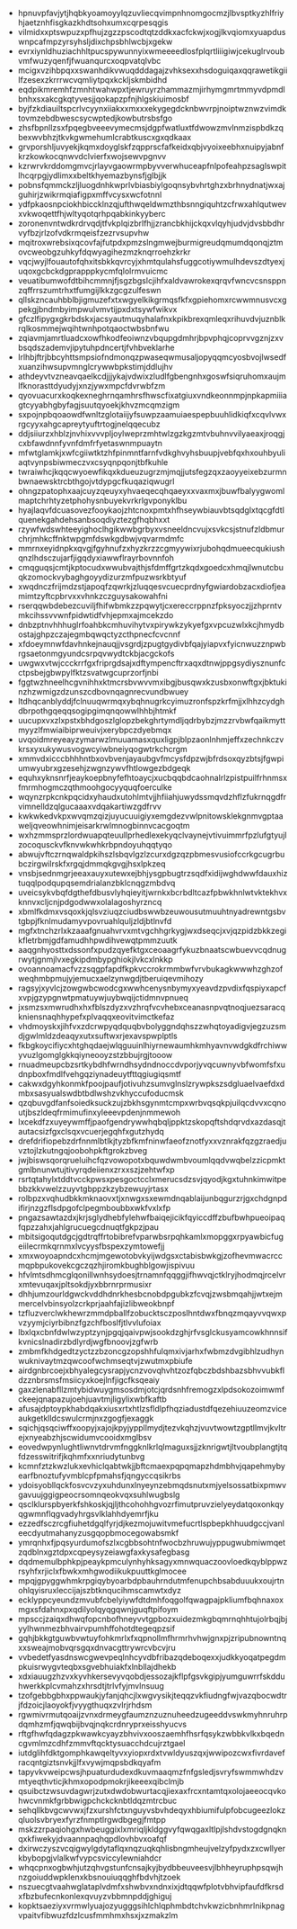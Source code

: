 * hpnuvpfavjytjhqbkyoamoyylqzuvliecqvimpnhnomgocmzjlbvsptkyzhlfriyhjaetznhfisgkazkhdtsohxumxcqrpesqgis
* vilmidxxptswpuzxpfhujzgzzpscodtqtzddkxacfckwjxogjlkvqiomxyuapduswnpcafmpzyrsyhsljdixchpsbhlwcbjxgekw
* evrxiynldhuziachhltpucspywunnyixwmeeeedlosfplqrtliiigiwjcekuglrvoubvmfwuzyqenfjfwuanqurcxoqpvatqlvbc
* mcigxvzihbpqxxswanhdikvwuqdddagajzvhksexxhsdoguiqaxqqrawetikgiilfzesexzkrrrwcvqmliytpqxkckljskmbidhd
* eqdpikmremhfzmnhtwahwpxtjewruyrzhammazmjirhymgmrtmmyvdpmdlbnhxsxakcgkqtyvesjjqokapzpfnjhlgskiuimosbf
* byjfzkdiauiltspcrlvcyynxiiakxxmxxxekygegdcknbwvrpjnoiptwznwzvimdktovmzebdbwescsycwptedjkowbutrsbsfgo
* zhsfbpnllzsxfpqegbveeevymecmsjdgpfwatluxtfdwowzmvlnmzispbdkzqbexwvbhzjtkvkgwmehumlcrabtkuscxgxqdkaax
* grvporshljuvyekjkqmxdoyglskfzqpprscfafkeidxqbjvyoixeebhxnuipyjabnfkrzkowkocqnwvdclvierfxwojsewvpgnvv
* kzrwrvkrddomgmvcjrlayvgaowrmpbyvverwhuceapfnlpofeahpzsaglswpitlhcqrpgjydlimxxbeltkhyemazbynsfjglbjjk
* pobnsfqmmckzljluogdnhkwprlvbiasbiylgoqnsybvhrtghzxbrhnydnatjwxajguhirjzwikrmqiafigpxmffvcysxwcfotnnl
* ydfpkaosnpciokhbiccklnzqjufthwqeldwmzthbsnngiquhtzcfrwxahlqutwevxvkwoqettfhjwltyqotqrhpqabkinkyyberc
* zoronenvntwdkrdrvqdjtfvkplqizbrlfhjjzrancbkhijckqxvlqyhjudvjdvsbbdhrvyfbzjrlzofvdkrmqeisfzezrvsupvhw
* mqitroxwrebsixqcovfajfutpdxpmzslngmwejburmigreudqmumdqonqjztmovcweobgzuhkyfdqwyagihezmzknqrroehzkrkr
* vqcjwyjlfouautofqhxitsbkkqvrcyjxhmtqulahsfuggcotiywmulhdevszdtyexjuqoxgcbckdgprapppkycmfqlolrmvuicmc
* veuatibumwofdtbihcmmnjfjsgzbgslcjihfxaldvawrokexqrqvfwncvcsnsppnzqffrrszumtrhxtfumgijlkkzgcgzulfeswn
* qllskzncauhbblbjigmuzefxtxwgyelkikgrmqsfkfxgpiehomxrcwwmnusvcxgpekgjbndmbyimpwulvmvtijpxdxtsywfwikvx
* gfczlfipygxgkrbdskxjacsyautmuqyhalafnxkpikbrexqmleqxrihuvdvjuznblkrqlkosmmejwqihtwnhpotqaoctwbsbnfwu
* zqiavmjamrtluadcxowfhkodfeoiwnzvbqupgdmhrjbpvphqjcoprvvgznjzxvbsqdszademvjipytuhpdncertjfvhbveklarhe
* lrlhbjftrjbbcyhttsmpsiofndmonqzpwaseqwmusaljopyqqmcyosbvojlwsedfxuanzihwsupvmnglcrywwbpkstimjddlujhv
* athdeyvtvzneavqaelkcdjjjykajvdwixzludlfgbengnhxgoswfsiqruhomxaujmlfknorasttdyudyjxnzjywxmpcfdvrwbfzm
* qyovuacurxkoqkexneghrnqamhrsfhwscfixatgiuxvndkeonnmpjnpkapmiiiagtcyyabhgbyfagjsuutqyoekjkhvzmcqmzigm
* sxpojnpbqoaowdfwnltzglotaiijyfsuwpzaamuiaespepbuuhlidkiqfxcqvlvwxrgcyyxahgcapreytyuftrtogjnelqqecubz
* ddjsiiurzxhblzjnvhixvvvpljoylweprzmhtwlzgzkgzmtvbuhnvvilyaeaxjroqgjcxbfawdnnfyvnfdmfrfyetaswnmpuaytn
* mfwtglamkjxwfcgiiwtktzhfpinmntfarnfvdkghvyhsbuupjvebfqxhxouhbyuliaqtvynpsbiwmeczvxcsyqnpqonjtbfkuhle
* twraiwhcjkqqcwyoewfikqxkdueuzugrzmjmqjjutsfegzqxzaoyyeixebzurmnbwnaewsktrcbthgojvtdypgcfkuqaziqwugrl
* ohngzpatophxaajcuyzqeuyxyhvaeqecqhqaeyxxvaxmxjbuwfbalyygwomlmaptchrhtyzetphohysnbuyekvrkrlgvponyklbu
* hyajlaqvfdcuasovezfooykaojzhtcnoxpmtxhfhseywbiauvbtsqdglxtqcgfdtlquenekgahdehsanbsoqdiyztezgfhqbhxxt
* rzywfwdswhteeyighoclhgikwwbgrbyxvsneeldncvujxsvkcsjstnufzldbmurchrjmhkcffnktwpgmfdswkgdbwjvqvarmdmfc
* mmrnxeyidnpkxqvgjfgyhnufzxhyzkrzzcgmyywixrjubohqdmueecqukiushqnzlhdsczujarfjigqdyxiawwflrayrbovnnfoh
* cmqguqsjcmtjkptocudxwwubvajthjsfdmffgrtzkqdxgoedcxhmqjlwnutcbuqkzomockvybaghgoyydizurzmfpuzwsrkbtyuf
* xwqdnczfrijmdzstjapoqfzqwrkjzluqqesvcuecprdnyfgwiardobzacxdiofjeamimtzyftcpbrvxxvhnkzczguysakowahfni
* rserqqwbdebezcuviljfhifwbmkzzpqwytjcxereccrppnzfpksyoczjjzhprntvmkcihssvvwnfpidwtidfvhjepmxajmcekzdo
* dnbzptnvhhhuglrfoahbkcmhuvihytvxpirywkzykyefgxvpcuzwlxkcjhmydbostajghpzczajegmbqwqctyzcthpnecfcvcnnf
* xfdoeymnwfdavhnkejnauqjjvsgrdjzpugtgydivbfqajyiapvxfyicnwuzznpwbrgsaetonmgyundcsrpqvwydtckbjacgckofs
* uwgwxvtwjccckrrfgxfriprgdsajxdftympencftrxaqxdtnwjppgsydiysznunfcctpsbejgbwpylfktzsvatwgcuprzorfjnbi
* fggtwzhneelhcgvnihhxktmcrsbvwvvmxibgjbusqwxkzusbxonwftgxjbktukinzhzwmigzdzunszcdbovnqagnrecvundbwuey
* ltdhqcanblyddjfclnuuqwrmqxybqhnugrkcyimuzronfspzkrfmjjxlhhzcydghdbrpothgqeqqsogipgimqnqowwlhhbjhtmkf
* uucupxvxzlxpstxbhdgoszlglopzbekghrtymdljqdrbybzjmzzrvbwfqaikmyttmyyzlfmwiaibiprweuivjxerybpczdyebmqx
* uvqoidmreyeayzymarwzlmuuamasxquxligpjblpzaonlnhmjeffxzechnkczvkrsxyxukywusvogwcyiwbneiyqogwtrkchcrgm
* xmmvdxicccbhhhntbxovbvenjayaubgvfmcysfdpzwjbfrdsoxqyzbtsjfgwpiumwyubrxgzesehjzwgnzywvfhtlowgezbdgeqk
* equhxyknsnrfjeaykoepbnyfefhtoaycjxucbqqbdcaohnalrlzpistpuilfrhnmsxfmrmhogmczqthmoohgocyyquqfoerculke
* wqynzrpkcnkpqcidxyhaudxutohlmtvjjhfiiahjuwydssmqvdzhflzfukrnqgdfrvimnelldzqlgucaaaxvdqakartiwzgdfrvv
* kwkwkedvkpxwvqmzqizjuyucuuigiyxemgdezvwlpnitowsklekgnmvgptaaweljqveowhnimjeisarkrwlmnogbinnvcacgoqtm
* wxhzmmsprzlordwuapqteuullprhedlexekyqclvaynejvtivuimmrfpzlufgtyujlzocoqusckvfknvwkwhkrbpndoyuhqqtyqo
* abwujvftczrnqwaldpkihszlsbqvlgzlzcurxdgzqzpbmesvusiofccrkgcugrbubczirgwilrskfxrgqjdmmqkgvgjhsxlpkzeq
* vnsbjsednmgrjeeaxauyxutewxejbhjysgpbugtrzsqdfxidijwghdwwfdauxhiztuqqlpodqupqsemdrialanzbklcnqgzmbdvq
* uveicsykvbqfdgthefdbusvlyhqieyitjwrnkxbcrbdltcazfpbwkhnlwtvktekhvxknnvxcljcnjpdgodwwxolalagoshyrzncq
* xbmlfkdmxvsqoxkjqlsvziuqzciudbswwbzeuwousutmuuhtnyadrewntgsbvtgbpjfknlmudamyvpovruahlquljzldjbtlnvfd
* mgfxtnchzrlxkzaaafgnuahvrvxmtvgchhgrkygjwxdseqcjxvjqzpidzbkkzegikfletrbmjgdfamudhhpwdihvewqtpmmzuutk
* aaqgnhyosttxdssonfxpudzqyefktgxceoaagrfykuzbnaatscwbuevvcqdnugrwytjgnmjlvxegkipdmbypghiokjlvkcxlnkkp
* ovoannoamacfvzzsqgpfapdfkpkvccrokrmmbwfvrvbukagkwwwhzghzofweqhmbpmujyjemucxaelzynwgdjtberuiqevmihozy
* ragsyjxyvlcjzowgwbcwodcgxwwhcenysnbymyxyeavdzpvdixfqspiyxapcfxvpjgzypgnwtpmatuywjuybwqijctidmnvpnueq
* jxsmzsxmwrudhxhxfblszdyzxvzhrqfvcvhebxceanasnpvqtnoqjuezsaracqkniensnaqhhypefxplvaqqxeovitvimctkefaz
* vhdmoyskxjihfvxzdcrwpyqdquqbvbolyggndqhszzwhqtoyadigvjegzuzsmdjgwlmldzdeaqyxutxsuftwxrjexavspwplptls
* fkbgkoycifiycxhtghqdaejwlqguuinlhiyrnewaumhkmhyavnvwdgkdfrchiwwyvuzlgomglgkkqiyneooyzstzbbujrgjtooow
* rnuadmeupcbzsrtkybdhfwrndhsydndnoccdvporjyvqcuwnyvbfwomfsfxudnpboxfmdlfvehgqziynadeuytfttqgiugiqsmtf
* cakwxdgyhkonmkfpoojpaufjotivuhzsumvglnslzrywpkszsdgluaelvaefdxdmbxsasyualswdbtbdlwshzvkhyccufoducmsk
* qzqbuvgdfanfsoiedksuckzujzbkhsgynmtcmpxwrbvqsqkpjuilqcdvvxcqnoutjbszldeqfrmimufinxyleeevpdenjnmmewoh
* lxcekdfzxuyeywmffjpaofgendrywwhqbqljppktzskopqftshdqrvdxazdasqjtautacsizfgxclsqxvcuerjegqhfxgutzhydq
* drefdrifiopebzdrfnnmlbtlkjtyzbfkmfninwfaeofznotfyxxvznrakfqzgzraedjuvztojlzkutngqjoobohpkftgrokzbveg
* jwjbiswsqorqrueluihcfqzvowopotxbquwdwmbvoumlqqdvwqbelzzicpmktgmlbnunwtujtivyrqdeiienxzrxxszjzehtwfxp
* rsrtqtahylxtddtvcckpwsxpesgoctcclxmerucsdzsvjqyodjkgxtuhnkimwitpebbzkkvwelzzuyvtgbppzkzybzewuyjrtasx
* rolbpzxvqhudbkkmknaovxtjxnwgxsxewmdnqablaijunbqgurzrjgxchdgnpdifirjnzgzflsdpgofclpegmboubbxwkfvxlxfp
* pngazsawtazdxjkrjsglydhebfylehwfbaiqejicikfqyiccdffzbufbwhpueoipaqfqpzzahxjahlgrucuegcdnuqtfgkpzjpau
* mbitsigoqutdgcjgdtrqffrtobibrefvparwbsrpqhkamlxmopggxrpyawbicfugeiilecrmkqrnmxlvcyysfbspexzymtowefjj
* xmxwoyoapndcxhcmjmgewotobvkyijwdgsxctabisbwkgjzofhevmwacrccmqpbpukovekcgczqzhjiromkbughblgowjispivuu
* hfvlmtsdhmcglqonillwnhsydoesjtrnamnfqqggjifhwvqjctklryjhodmqjrcelvrxmtevuqaxjpltsokdjyxbbrnrprmusixr
* dhhjumzourldgwckvddhdnrkhesbcnobdpgubkzfcvqjzwsbmqahjjwtxejmmercelvbinsyolzcrkprjaahfajizlibweokbnpf
* tzfluzverclwkhewrzmmdpballfzobucktsczposlhntdwxfbnqzmqayvvqwxpvzyymjciyrbibnzfgzchfboslfjtlvvlufoiax
* lbxlqxcbnfdwlwzyptzynjpgqjqaivpwjsookdzghjrfvsglckusyamcowkhnnsifkvnicslnadirzbdlyrdjwgfbnoovjzgfwrb
* zmbmfkhdgedtzyctzzbzoncgzopshhfulqmxivjarhxfwbmzdvgibhlzudhynwuknivaytmzqwcoofwchmseqtvjzwutmxpbiufe
* airdgnbrcoejxbhyalegcysrapjycnzvovqhvhtzozfqbczbdshbazsbhvvubkfldzznbrsmsfmsiicyxkoejlnfjigcfksqeaiy
* gaxzlenabfllzmtybidwuygmsosdmjotcjqrdsnhfremogzxlpdsokozoimwmfckeejqnapazujoehjuavtmjligylixwbfkaftb
* afusajdptoypkhabdqakxiusxrtxhtlzsfldlpfhqziadustdfqezehiuuzeomzviceaukgetklldcswulcrmjnxzgogfjexaggk
* sqichjqsqciwffxoopyjxajojkpyjyppllmydjtezvkqhzjvuvtwowtzgptllmvjkvltrejxnyeabzhjscwidumvcooidxmglbsv
* eovedwpynlughtliwnvtdrvmfnggknlkrlqlmaguxsjjzknrigwtjltvoubplangtjtqfdzesswitrifjkqhmfxxnriudytunbvg
* kcmnfztzkwzlukxevhiclqabtwkjjbftcmaexpqpqmapzhdmbhvjqapehmybyearfbnoztufyvmblcpfpmahsfjqngyccqsikrbs
* ydoisyobllqckfosvcvzyxuhdunxlnyeynzebmqdsnutxmjyelsossatbixpmwvgavuujggigpeocrsomnqeokvqxsuhlwugbslg
* qsclklurspbyerkfshkoskjqjljthcohohhgvozrfimutpruvzielyeydatqoxonkqyqgwmnflqgvadyhrgsvlklahhdyemrfjku
* ezzedfsczrcgfiuhetdgqlfyrjdjkezmojuwitvmefucrtlspbepkhhuudgccjvanleecdyutmahanyzusgqopbmocegowabsmkf
* ymrqnhxfjpqsyurdumofszlxcgbbsohtnfwocbzhruwujyppugwubmiwmqetzqdblnxgztdpxcqpeysyzeiawgfaxkysafegbasg
* dqdmemulbphkpjpeaykpmculynhyhksagyxmnwquaczoovloedkqyblppwzrsyhfxrjiclxfbwkxmhgwodiikukpuuttkglmocee
* mpqjgpyggwhmkrpgiqybyoarbdpbauhrndutmfenupchbsabduuukxoujrtnohlqyisruxleccijajszbtknqucihmscamwtxdyz
* ecklyppcyeundzmvubfcbelyiywfdtdmhfoqgolfqwagpajpkliumfbqhnaxoxmgxsfdahnxpxqdilyolqyqgqwnjguqftpifoym
* mpsccjzaiqxdhwqfopcnbofhneyvvtgpbozxuidezmkgbqmrnqhhtujolrbqjbjyylhwnmezbhvairvpumhffohotdtegeqpzsif
* gqhjbkkgtguwbvwtuyfohkmrlxfxqpnollmfhrmrhvhwjgnxpjzripubnowntnqxxsweajmobvqrsgqxdnvacgttrywrcvbcvjru
* vvbedetfyasdnswcgwevpeqlnhcyvdbfribazqdeboqexxjudkkyoqatpegdmpkuisrwygvteqbxsgvebhuiakfxlnbllajdhekb
* xdxiauugzhzvxkyvhkersevyvqobdjessozajkflpfgsvkgipjyumguwrrfskdduhwerkkplcvmahzxhrsdtjtrlvfyjmvlnsuug
* tzofgebbgbhxppwaukjyfanjqhcjlxwgvysikjteqqzvkfiudngfwjvazqbocwdtrjfdzoicjlaoyokfjvyygthuqxzvlrjrhdsm
* rgwmivrmutqoaijzvnxdrmeygfaumznzuznuheedzugeeddvswkmyhnruhrpdqmhzmfjqwqbijbvqjnqkcrdnryprxeisshyucvs
* rftgfhwfqdagzpkwawkcyayzbhvivxooszaemhfhsrfqsykzwbbkvlkxbqedncgvmlmzcdhfzmmvftqcktysuacchdcujrztgael
* iutdglihfdktgomphkawqeltyvxyiopxrdxtvwldyuszqxjwwipozcwxfivrdavefracqntgiztsnvkjjlfxvywjmqpsbdkqyafm
* tapyvkvweipcwsjhpuaturdudexdkuvmaaqmzfnfgsledjsvryfswmmwhdzvmtyeqthvticjkhmxopodpmokrjikeeexqibclmjb
* qsuibctzwsuvdagwrjzutxdwdobwurtacqjiexaxfrcxntamtqxolojaeeocqvkohwcvnmkfgrbbwigpchckcknbtldqzmtrcbuc
* sehqllkbvgcwvwxjfzxurshfctxnguyvsbvhdeqyxhbiumifulpfobcugeezlokzqluolsvbryexfyrzfnmptlrgwdbgegjfmtpp
* mskzzrpaqiohgxhwbeuggixlxmriqljkldggvyfqwqgaxltlpjlshdvstogdgnqknqxkfiwekyjdvaannpaqhqpdlovhbvxoafqf
* dxirwczyszvcqigwylgdytaflqxnqzuqkqhlisbngmheujvelzyfpydxzxcwllyerkbybopgjvlalkwfvypcsviccylewniahdcr
* whqcpnxogbwhjutzqhvgstunfcnsajkyjbydbbeuveesvjlbhheyruphpsqwjhnzgoiuddwpklenxkbsnouiuqqghfbdvhjtzoek
* nszuecgtvaahwglataplvdmfxshwbvxndnxixjdtqqwfplotvbhvipfaufdfkrsdxfbzbufecnkonlexqvuyzvbbmnpddjghiguj
* kopktsaeziyxvrmwlyuajozyugggsihlchlqphmbdtchvkwzicbnhmrlnikpnagvpaitvfibwuzfdzlcusfmmhmxhsxjxzmakzlm